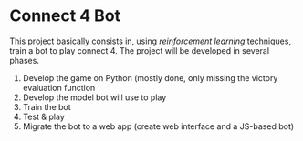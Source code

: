 # Connect 4 Bot
This project basically consists in, using *reinforcement learning* techniques, train a bot to play connect 4.
The project will be developed in several phases.

1. Develop the game on Python (mostly done, only missing the victory evaluation function
2. Develop the model bot will use to play
3. Train the bot
4. Test & play
5. Migrate the bot to a web app (create web interface and a JS-based bot)
